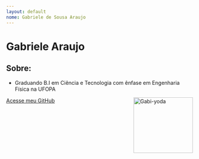 ```yaml
---
layout: default
nome: Gabriele de Sousa Araujo
---
```


# Gabriele Araujo

## Sobre:

* Graduando B.I em Ciência e Tecnologia com ênfase em Engenharia Física na UFOPA

<div>
<img align="right" alt="Gabi-yoda" height="150" width="160"  src="https://cdn.discordapp.com/attachments/758362394220298319/884566798794633246/picasion.com_31530aa7d40907ef0b9fb4a23c597ae7.gif">
</div>

[Acesse meu GitHub](https://github.com/GabrieleAraujo)

